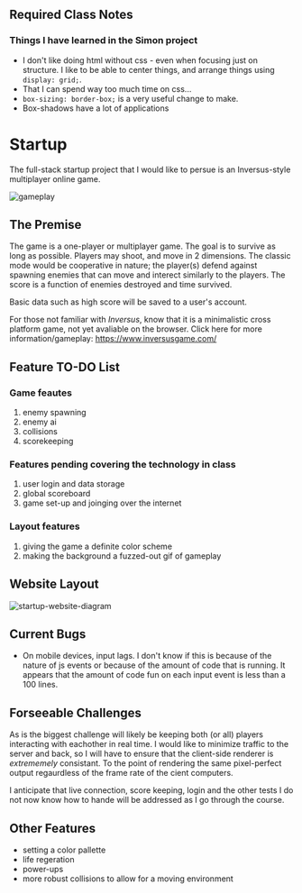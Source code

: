 ## Required Class Notes

### Things I have learned in the Simon project

* I don't like doing html without css - even when focusing just on structure. I like to be able to center things, and arrange things using 
`display: grid;`.
* That I can spend way too much time on css...
* `box-sizing: border-box;` is a very useful change to make.
* Box-shadows have a lot of applications

# Startup

The full-stack startup project that I would like to persue is an Inversus-style multiplayer online game. 

![gameplay](https://user-images.githubusercontent.com/16418680/221054342-883386e7-b975-4f48-bece-27991c4dc222.png)

## The Premise

The game is a one-player or multiplayer game. The goal is to survive as long as possible. Players may shoot, and move in 2 dimensions. 
The classic mode would be cooperative in nature; the player(s) defend against spawning enemies that can move and interect similarly to the players.
The score is a function of enemies destroyed and time survived.

Basic data such as high score will be saved to a user's account.

For those not familiar with _Inversus_, know that it is a minimalistic cross platform game, not yet avaliable on the browser. 
Click here for more information/gameplay: https://www.inversusgame.com/

## Feature TO-DO List

### Game feautes

1. enemy spawning
1. enemy ai 
1. collisions
1. scorekeeping

### Features pending covering the technology in class

1. user login and data storage
1. global scoreboard
1. game set-up and joinging over the internet

### Layout features

1. giving the game a definite color scheme
1. making the background a fuzzed-out gif of gameplay

## Website Layout

![startup-website-diagram](https://user-images.githubusercontent.com/16418680/215299820-4a4aea2d-b974-4d44-821e-2396f08a4621.png)

## Current Bugs

*  On mobile devices, input lags. 
  I don't know if this is because of the nature of js events or because of the amount of code that is running. It appears that the amount of code fun on each input event is less than a 100 lines.

## Forseeable Challenges

As is the biggest challenge will likely be keeping both (or all) players interacting with eachother in real time. I would like to minimize traffic to the server and back, so I will have to ensure that the client-side renderer is *extrememely* consistant. To the point of rendering the same pixel-perfect output regaurdless of the frame rate of the cient computers.

I anticipate that live connection, score keeping, login and the other tests I do not now know how to hande will be addressed as I go through the course.

## Other Features

* setting a color pallette
* life regeration 
* power-ups
* more robust collisions to allow for a moving environment
